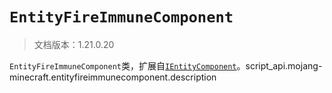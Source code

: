 # `EntityFireImmuneComponent`

> 文档版本：1.21.0.20

`EntityFireImmuneComponent`类，扩展自[`IEntityComponent`](./ientitycomponent.md)。script_api.mojang-minecraft.entityfireimmunecomponent.description

